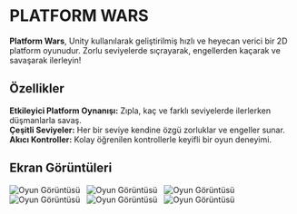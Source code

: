 # PLATFORM WARS

**Platform Wars**, Unity kullanılarak geliştirilmiş hızlı ve heyecan verici bir 2D platform oyunudur. Zorlu seviyelerde sıçrayarak, engellerden kaçarak ve savaşarak ilerleyin!

## Özellikler

   **Etkileyici Platform Oynanışı:** Zıpla, kaç ve farklı seviyelerde ilerlerken düşmanlarla savaş.<br>
   **Çeşitli Seviyeler:** Her bir seviye kendine özgü zorluklar ve engeller sunar.<br>
   **Akıcı Kontroller:** Kolay öğrenilen kontrollerle keyifli bir oyun deneyimi.<br>
   
## Ekran Görüntüleri

![Oyun Görüntüsü](/FirstProject/Assets/Screenshots/6.jpg)
&nbsp;
![Oyun Görüntüsü](/FirstProject/Assets/Screenshots/5.jpg)
&nbsp;
![Oyun Görüntüsü](/FirstProject/Assets/Screenshots/4.jpg)
&nbsp;
![Oyun Görüntüsü](/FirstProject/Assets/Screenshots/3.jpg)
&nbsp;
![Oyun Görüntüsü](/FirstProject/Assets/Screenshots/2.jpg)
&nbsp;
![Oyun Görüntüsü](/FirstProject/Assets/Screenshots/1.jpg)
&nbsp;
